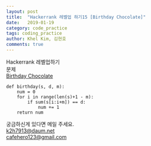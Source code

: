 ```yaml
---
layout: post
title:  "Hackerrank 레벨업 하기15 [Birthday Chocolate]"
date:   2019-01-19
category: code_practice
tags: coding_practice
author: Khel Kim, 김현호
comments: true
---
```


Hackerrank 레벨업하기  
문제  
[Birthday Chocolate](https://www.hackerrank.com/challenges/the-birthday-bar/problem)

~~~
def birthday(s, d, m):
    num = 0
    for i in range(len(s)+1 - m):
        if sum(s[i:i+m]) == d:
            num += 1
    return num
~~~

궁금하신게 있다면 메일 주세요.  
k2h7913@daum.net  
cafehero123@gmail.com
